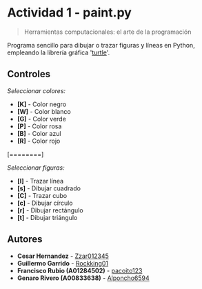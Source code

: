 # Actividad 1 - paint.py

> Herramientas computacionales: el arte de la programación

Programa sencillo para dibujar o trazar figuras y líneas en Python, empleando la librería gráfica '[turtle](https://docs.python.org/3/library/turtle.html)'.

## Controles

*Seleccionar colores:*
* **[K]** - Color negro
* **[W]** - Color blanco
* **[G]** - Color verde
* **[P]** - Color rosa
* **[B]** - Color azul
* **[R]** - Color rojo

[========]

*Seleccionar figuras:*
* **[l]** - Trazar línea
* **[s]** - Dibujar cuadrado
* **[C]** - Trazar cubo
* **[c]** - Dibujar círculo
* **[r]** - Dibujar rectángulo
* **[t]** - Dibujar triángulo

## Autores

- **Cesar Hernandez** - [Zzar012345](https://github.com/Zzar012345)
- **Guillermo Garrido** - [Rockking01](https://github.com/Rockking01)
- **Francisco Rubio (A01284502)** - [pacoito123](https://github.com/pacoito123)
- **Genaro Rivero (A00833638)** - [Alponcho6594](https://github.com/Alponcho6594)
